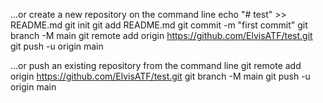 …or create a new repository on the command line
echo "# test" >> README.md
git init
git add README.md
git commit -m "first commit"
git branch -M main
git remote add origin https://github.com/ElvisATF/test.git
git push -u origin main

…or push an existing repository from the command line
git remote add origin https://github.com/ElvisATF/test.git
git branch -M main
git push -u origin main
